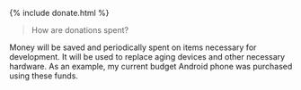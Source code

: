 {% include donate.html %}


> How are donations spent?

Money will be saved and periodically spent on items necessary for development. It will be used to replace aging devices and other necessary hardware. As an example, my current budget Android phone was purchased using these funds.

